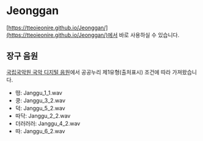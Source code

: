 # Jeonggan

[https://tteoieonire.github.io/Jeonggan/](https://tteoieonire.github.io/Jeonggan/)에서 바로 사용하실 수 있습니다.

## 장구 음원

[국립국악원 국악 디지털 음원](http://gugak.go.kr/digitaleum/front/phrase/list.do)에서 공공누리 제1유형(출처표시) 조건에 따라 가져왔습니다.

- 떵: Janggu_1_1.wav
- 쿵: Janggu_3_2.wav
- 덕: Janggu_5_2.wav
- 따닥: Janggu_2_2.wav
- 더러러러: Janggu_4_2.wav
- 따: Janggu_6_2.wav
